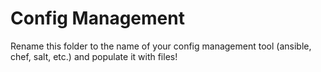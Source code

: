 # Config Management

Rename this folder to the name of your config management tool (ansible, chef, salt, etc.) 
and populate it with files! 
